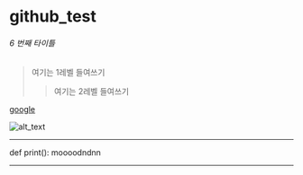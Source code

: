 # github_test


###### 6 번째 타이틀

> 여기는 1레벨 들여쓰기
> > 여기는 2레벨 들여쓰기

[google](http://google.com)

![alt_text](https://encrypted-tbn0.gstatic.com/images?q=tbn:ANd9GcRkceptXsTOBOHXa3ymjX8UpLDg_h5ZXDwdHIfSfWZvNP1ha1IFiM8v2OgD4UHA2g_7gqQ&usqp=CAU)


---

def print():
  moooodndnn
   
---
